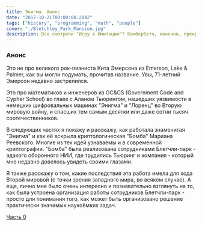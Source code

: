 ```yaml
---
title: Энигма. Анонс
date: "2017-10-21T00:00:00.284Z"
tags: ["history", "programming", "math", "people"]
cover: "./Bletchley_Park_Mansion.jpg"
description: Все смотрели "Игру в Имитацию"? Камбербетч, конечно, прекрасен, а в жизни, конечно, всё было не так. Этот пост про математиков и инженеров из GC&CS (Government Code and Cypher School) во главе с Аланом Тьюрингом, нашедших уязвимости в немецких шифровальных машинах "Энигма" и "Лоренцå" во Вторую мировую войну, и спасших тем самым десятки или даже сотни тысяч соотечественников.
---
```


<!-- -->
<div>
  <h3>Анонс</h3>
  <p>
    Это не про великого рок-пианиста Кита Эмерсона из Emerson, Lake & Palmer, как вы могли подумать, прочитав название. Увы, 71-летний Эмерсон недавно застрелился.
  </p>
  <p>
    Это про математиков и инженеров из GC&CS (Government Code and Cypher School) во главе с Аланом Тьюрингом, нашедших уязвимости в немецких шифровальных машинах "Энигма" и "Лоренц" во Вторую мировую войну, и спасших тем самым десятки или даже сотни тысяч соотечественников.
  </p>
  <p>
    В следующих частях я покажу и расскажу, как работала знаменитая "Энигма" и как её вскрыла криптологическая "Бомба" Мариана Реевского. Многие из тех идей узнаваемы и в современной криптографии. "Бомба" была реализована сотрудниками Блетчли-парк - эдакого оборонного НИИ, где трудились Тьюринг и компания - который мне недавно довелось увидеть своими глазами.
  </p>
  <p>
    Я также расскажу о том, какие последствия эта работа имела для хода Второй мировой (с точки зрения западного мира, во всяком случае). А еще, лично мне было очень интересно и познавательно взглянуть на то, как была устроена организация работы сотрудников Блетчли-парк - просто для понимания того, как может быть организовано решение практически значимых наукоёмких задач.
  </p>
  <a href="/2017-10-25-1">Часть 0</a>
</div>